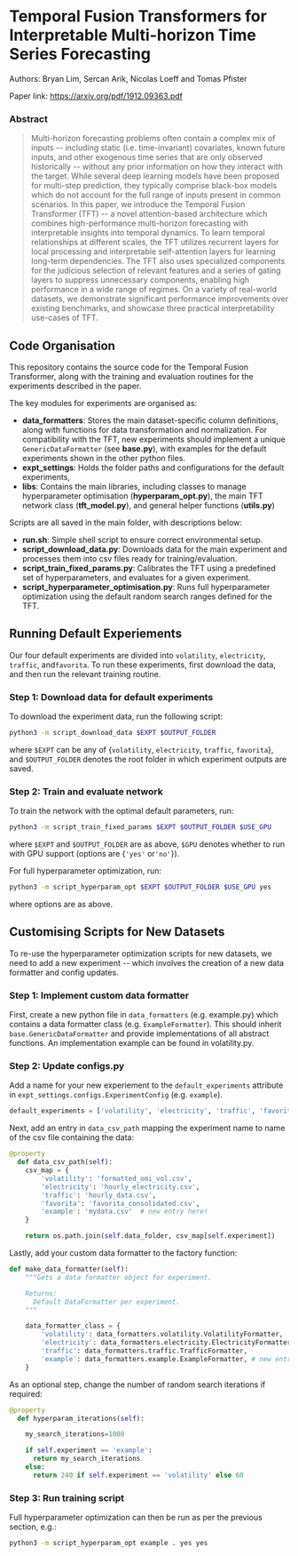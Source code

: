 # Temporal Fusion Transformers for Interpretable Multi-horizon Time Series Forecasting

Authors: Bryan Lim, Sercan Arik, Nicolas Loeff and Tomas Pfister

Paper link: https://arxiv.org/pdf/1912.09363.pdf

### Abstract
> Multi-horizon forecasting problems often contain a complex mix of inputs -- including static (i.e. time-invariant) covariates, known future inputs, and other exogenous time series that are only observed historically -- without any prior information on how they interact with the target. While several deep learning models have been proposed for multi-step prediction, they typically comprise black-box models which do not account for the full range of inputs present in common scenarios. In this paper, we introduce the Temporal Fusion Transformer (TFT) -- a novel attention-based architecture which combines high-performance multi-horizon forecasting with interpretable insights into temporal dynamics. To learn temporal relationships at different scales, the TFT utilizes recurrent layers for local processing and interpretable self-attention layers for learning long-term dependencies. The TFT also uses specialized components for the judicious selection of relevant features and a series of gating layers to suppress unnecessary components, enabling high performance in a wide range of regimes. On a variety of real-world datasets, we demonstrate significant performance improvements over existing benchmarks, and showcase three practical interpretability use-cases of TFT.


## Code Organisation
This repository contains the source code for the Temporal Fusion Transformer, along with the training and evaluation routines for the experiments described in the paper.

The key modules for experiments are organised as:

* **data\_formatters**: Stores the main dataset-specific column definitions, along with functions for data transformation and normalization. For compatibility with the TFT, new experiments should implement a unique ``GenericDataFormatter`` (see **base.py**), with examples for the default experiments shown in the other python files.
* **expt\_settings**: Holds the folder paths and configurations for the default experiments,
* **libs**: Contains the main libraries, including classes to manage hyperparameter optimisation (**hyperparam\_opt.py**), the main TFT network class (**tft\_model.py**), and general helper functions (**utils.py**)

Scripts are all saved in the main folder, with descriptions below:

* **run.sh**: Simple shell script to ensure correct environmental setup.
* **script\_download\_data.py**: Downloads data for the main experiment and processes them into csv files ready for training/evaluation.
* **script\_train\_fixed\_params.py**: Calibrates the TFT using a predefined set of hyperparameters, and evaluates for a given experiment.
* **script\_hyperparameter\_optimisation.py**: Runs full hyperparameter optimization using the default random search ranges defined for the TFT.

## Running Default Experiements
Our four default experiments are divided into ``volatility``, ``electricity``, ``traffic``, and``favorita``. To run these experiments, first download the data, and then run the relevant training routine.

### Step 1: Download data for default experiments
To download the experiment data, run the following script:
```bash
python3 -m script_download_data $EXPT $OUTPUT_FOLDER
```
where ``$EXPT`` can be any of {``volatility``, ``electricity``, ``traffic``, ``favorita``}, and ``$OUTPUT_FOLDER`` denotes the root folder in which experiment outputs are saved.

### Step 2: Train and evaluate network
To train the network with the optimal default parameters, run:
```bash
python3 -m script_train_fixed_params $EXPT $OUTPUT_FOLDER $USE_GPU
```
where ``$EXPT`` and ``$OUTPUT_FOLDER`` are as above, ``$GPU`` denotes whether to run with GPU support (options are {``'yes'`` or``'no'``}).

For full hyperparameter optimization, run:
```bash
python3 -m script_hyperparam_opt $EXPT $OUTPUT_FOLDER $USE_GPU yes
```
where options are as above.

## Customising Scripts for New Datasets
To re-use the hyperparameter optimization scripts for new datasets, we need to add a new experiment -- which involves the creation of a new data formatter and config updates.

### Step 1: Implement custom data formatter
First, create a new python file in ``data_formatters`` (e.g. example.py) which contains a data formatter class (e.g. ``ExampleFormatter``). This should inherit ``base.GenericDataFormatter`` and provide implementations of all abstract functions. An implementation example can be found in volatility.py.

### Step 2: Update configs.py
Add a name for your new experiement to the ``default_experiments`` attribute in ``expt_settings.configs.ExperimentConfig`` (e.g. ``example``).
```python
default_experiments = ['volatility', 'electricity', 'traffic', 'favorita', 'example']
```


Next, add an entry in ``data_csv_path`` mapping the experiment name to name of the csv file containing the data:

```python
@property
  def data_csv_path(self):
    csv_map = {
        'volatility': 'formatted_omi_vol.csv',
        'electricity': 'hourly_electricity.csv',
        'traffic': 'hourly_data.csv',
        'favorita': 'favorita_consolidated.csv',
        'example': 'mydata.csv'  # new entry here!
    }

    return os.path.join(self.data_folder, csv_map[self.experiment])
```

Lastly, add your custom data formatter to the factory function:

```python
def make_data_formatter(self):
    """Gets a data formatter object for experiment.

    Returns:
      Default DataFormatter per experiment.
    """

    data_formatter_class = {
        'volatility': data_formatters.volatility.VolatilityFormatter,
        'electricity': data_formatters.electricity.ElectricityFormatter,
        'traffic': data_formatters.traffic.TrafficFormatter,
        'example': data_formatters.example.ExampleFormatter, # new entry here!
    }
```

As an optional step, change the number of random search iterations if required:
```python
@property
  def hyperparam_iterations(self):

    my_search_iterations=1000

    if self.experiment == 'example':
      return my_search_iterations
    else:
      return 240 if self.experiment == 'volatility' else 60
```


### Step 3: Run training script
Full hyperparameter optimization can then be run as per the previous section, e.g.:
```bash
python3 -m script_hyperparam_opt example . yes yes

```
